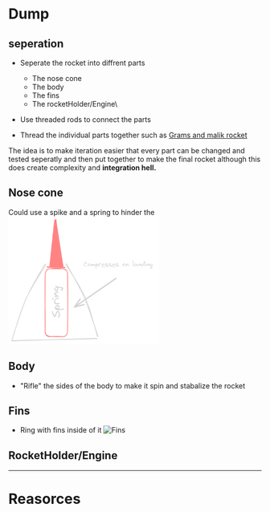 

# Dump

## seperation

- Seperate the rocket into diffrent parts 
    - The nose cone
    - The body
    - The fins
    - The rocketHolder/Engine\


- Use threaded rods to connect the parts
- Thread the individual parts together such as [Grams and malik rocket](https://github.com/mpascha61/Pi-in-the-Sky)

The idea is to make iteration easier that every part can be changed and tested seperatly and then put together to make the final rocket although this does create complexity and **integration hell.** 

## Nose cone
Could use a spike and a spring to hinder the 
<img src= "Images/Diagrams/Untitled-2023-11-28-1409.png" width = 300> 

## Body
- "Rifle" the sides of the body to make it spin and stabalize the rocket


## Fins 

- Ring with fins inside of it 
![Fins](https://github.com/Pweder69/SMORT/blob/main/Images/Planning/SMORT%20Fins.png)

## RocketHolder/Engine



---
# Reasorces
